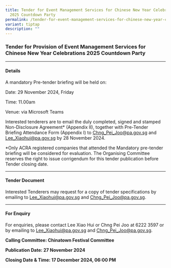 ```yaml
---
title: Tender for Event Management Services for Chinese New Year Celebrations
  2025 Countdown Party
permalink: /tender-for-event-management-services-for-chinese-new-year-celebrations-2025-countdown-party/
variant: tiptap
description: ""
---
```

<h3>Tender for Provision of Event Management Services for Chinese New Year Celebrations 2025 Countdown Party</h3>
<hr>
<h4>Details</h4>
<p>A mandatory Pre-tender briefing will be held on:</p>
<p>Date: 29 November 2024, Friday</p>
<p>Time: 11.00am</p>
<p>Venue: via Microsoft Teams</p>
<p>Interested tenderers are to email the duly completed, signed and stamped
Non-Disclosure Agreement* (Appendix II), together with Pre-Tender Briefing
Attendance Form (Appendix I) to <a href="mailto:Chng_Pei_Joo@pa.gov.sg" rel="noopener noreferrer nofollow" target="_blank">Chng_Pei_Joo@pa.gov.sg</a> and <a href="mailto:Lee_Xiaohui@pa.gov.sg" rel="noopener noreferrer nofollow" target="_blank">Lee_Xiaohui@pa.gov.sg</a> by
28 November 2024.</p>
<p>*Only ACRA registered companies that attended the Mandatory pre-tender
briefing will be considered for evaluation. The Organising Committee reserves
the right to issue corrigendum for this tender publication before Tender
closing date.</p>
<hr>
<h4>Tender Document</h4>
<p>Interested Tenderers may request for a copy of tender specifications by
emailing to <a href="mailto:Lee_Xiaohui@pa.gov.sg" rel="noopener noreferrer nofollow" target="_blank">Lee_Xiaohui@pa.gov.sg</a> and
<a href="mailto:Chng_Pei_Joo@pa.gov.sg" rel="noopener noreferrer nofollow" target="_blank">Chng_Pei_Joo@pa.gov.sg</a>.</p>
<hr>
<h4>For Enquiry</h4>
<p>For enquiries, please contact Lee Xiao Hui or Chng Pei Joo at 6222 3597
or by emailing to <a href="mailto:Lee_Xiaohui@pa.gov.sg" rel="noopener noreferrer nofollow" target="_blank">Lee_Xiaohui@pa.gov.sg</a> and <a href="mailto:Chng_Pei_Joo@pa.gov.sg" rel="noopener noreferrer nofollow" target="_blank">Chng_Pei_Joo@pa.gov.sg</a>.</p>
<p><strong>Calling Committee: Chinatown Festival Committee</strong>
</p>
<p><strong>Publication Date: 27 November 2024</strong>
</p>
<p><strong>Closing Date &amp; Time: 17 December 2024, 06:00 PM</strong>
</p>
<p></p>